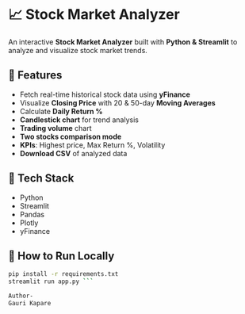 # 📈 Stock Market Analyzer

An interactive **Stock Market Analyzer** built with **Python & Streamlit** to analyze and visualize stock market trends.

## 🔹 Features
- Fetch real-time historical stock data using **yFinance**
- Visualize **Closing Price** with 20 & 50-day **Moving Averages**
- Calculate **Daily Return %**
- **Candlestick chart** for trend analysis
- **Trading volume** chart
- **Two stocks comparison mode**
- **KPIs**: Highest price, Max Return %, Volatility
- **Download CSV** of analyzed data

## 🔹 Tech Stack
- Python
- Streamlit
- Pandas
- Plotly
- yFinance

## 🔹 How to Run Locally
```bash
pip install -r requirements.txt
streamlit run app.py ```

Author-
Gauri Kapare

